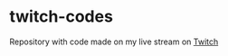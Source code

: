 # twitch-codes

Repository with code made on my live stream on [Twitch](https://www.twitch.tv/nordestepowwer)
